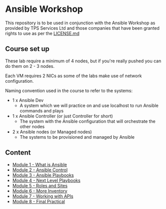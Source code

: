 # Ansible Workshop

This repository is to be used in conjunction with the Ansible Workshop as provided by TPS Services Ltd and those companies that have been granted rights to use as per the [LICENSE.md](LICENSE.md)

## Course set up

These lab require a minimum of 4 nodes, but if you're really pushed you can do them on 2 - 3 nodes.

Each VM requires 2 NICs as some of the labs make use of network configuration.

Naming convention used in the course to refer to the systems:
* 1 x Ansible Dev
  * A system which we will practice on and use localhost to run Ansible commands and plays
* 1 x Ansible Controller (or just Controller for short)
  * The system with the Ansible configuration that will orchestrate the other nodes
* 2 x Ansible nodes (or Managed nodes)
  * The systems to be provisioned and managed by Ansible

## Content

* [Module 1 - What is Ansible](Module_1/README.md)
* [Module 2 - Ansible Control](Module_2/README.md)
* [Module 3 - Ansible Playbooks](Module_3/README.md)
* [Module 4 - Next Level Playbooks](Module_4/README.md)
* [Module 5 - Roles and Sites](Module_5/README.md)
* [Module 6 - More Inventory](Module_6/README.md)
* [Module 7 - Working with APIs](Module_8/README.md)
* [Module 8 - Final Practical](Module_7/README.md)